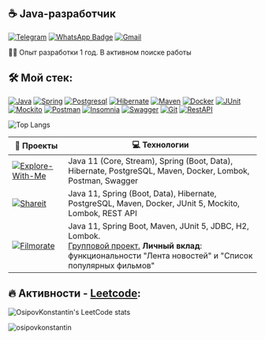 <h2 align="left">☕️ Java-разработчик</h2>

[![Telegram](https://img.shields.io/badge/Telegram-2CA5E0?style=for-the-badge&logo=telegram&logoColor=white)](https://t.me/osipov_ko)
[![WhatsApp Badge](https://img.shields.io/badge/-WHATSAPP-25D366?style=for-the-badge&logo=whatsapp&logoColor=white&link=https://wa.clck.bar/79850977659)](https://wa.clck.bar/79850977659)
[![Gmail](https://img.shields.io/badge/Gmail-D14836?style=for-the-badge&logo=gmail&logoColor=white)](mailto:osipowko@gmail.com)

👨‍💻 Опыт разработки 1 год. В активном поиске работы

## 🛠 Мой стек:
[![Java](https://img.shields.io/badge/-Java-F29111?style=for-the-badge&logo=java&logoColor=e38873)](https://www.oracle.com/java/)
[![Spring](https://img.shields.io/badge/-Spring-6AAD3D?style=for-the-badge&logo=spring&logoColor=90fd87)](https://spring.io/projects/spring-framework) 
[![Postgresql](https://img.shields.io/badge/-postgresql-31648C?style=for-the-badge&logo=postgresql&logoColor=FFFFFF)](https://www.postgresql.org/)
[![Hibernate](https://img.shields.io/badge/-Hibernate-B6A975?style=for-the-badge&logo=hibernate&logoColor=717c88)](https://hibernate.org/)
[![Maven](https://img.shields.io/badge/-Maven-7D2675?style=for-the-badge&logo=apache&logoColor=e38873)](https://maven.apache.org/)
[![Docker](https://img.shields.io/badge/docker-%230db7ed.svg?style=for-the-badge&logo=docker&logoColor=white)](https://www.docker.com/)
[![JUnit](https://img.shields.io/badge/JUnit%205-6CA315?style=for-the-badge&logo=JUnit&logoColor=white)](https://junit.org/junit5/docs/current/user-guide/)
[![Mockito](https://img.shields.io/badge/-mockito-6CA315?style=for-the-badge&logo=mockito&logoColor=90fd87)](https://site.mockito.org/)
[![Postman](https://img.shields.io/badge/Postman-FF6C37?style=for-the-badge&logo=postman&logoColor=white)](https://www.postman.com/)
[![Insomnia](https://img.shields.io/badge/Insomnia-black?style=for-the-badge&logo=insomnia&logoColor=5849BE)](https://insomnia.rest/download)
[![Swagger](https://img.shields.io/badge/-Swagger-%23Clojure?style=for-the-badge&logo=swagger&logoColor=white)](https://editor-next.swagger.io/)
[![Git](https://img.shields.io/badge/git-%23F05033.svg?style=for-the-badge&logo=git&logoColor=white)](https://git-scm.com/)
[![RestAPI](https://img.shields.io/badge/-rest%20api-007EC0?style=for-the-badge&logo=restapi&logoColor=275ecf)](https://restfulapi.net/)

![Top Langs](https://github-readme-stats.vercel.app/api/top-langs/?username=OsipovKonstantin&layout=compact)

| 🚀 **Проекты** | 💻 **Технологии** |
| - | - |
| [![Explore-With-Me](https://img.shields.io/static/v1?label=&message=Explore-With-Me&color=000605&logo=github&logoColor=FFFFFF&labelColor=000605)](https://github.com/OsipovKonstantin/java-explore-with-me) | Java 11 (Core, Stream), Spring (Boot, Data), Hibernate, PostgreSQL, Maven, Docker, Lombok, Postman, Swagger |
| [![Shareit](https://img.shields.io/static/v1?label=&message=ShareIt&color=000605&logo=github&logoColor=FFFFFF&labelColor=000605)](https://github.com/OsipovKonstantin/java-shareit) | Java 11, Spring (Boot, Data), Hibernate, PostgreSQL, Maven, Docker, JUnit 5, Mockito, Lombok, REST API |
| [![Filmorate](https://img.shields.io/static/v1?label=&message=Filmorate&color=000605&logo=github&logoColor=FFFFFF&labelColor=000605)](https://github.com/GlazyrinAV/java-filmorate) | Java 11, Spring Boot, Maven, JUnit 5, JDBC, H2, Lombok. <br><ins>Групповой проект.</ins> **Личный вклад**: функциональности "Лента новостей" и "Список популярных фильмов" |


## :fire: Активности - [Leetcode](https://leetcode.com/osipowko/):


![OsipovKonstantin's LeetCode stats](https://leetcode-stats-six.vercel.app/api?username=osipowko)

<p align="left"> <img src="https://komarev.com/ghpvc/?username=osipovkonstantin&label=Profile%20views&color=0e75b6&style=flat" alt="osipovkonstantin" /> </p>
